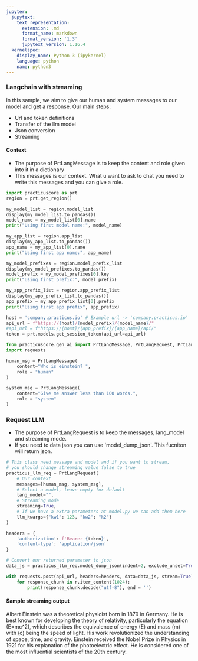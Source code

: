 ```yaml
---
jupyter:
  jupytext:
    text_representation:
      extension: .md
      format_name: markdown
      format_version: '1.3'
      jupytext_version: 1.16.4
  kernelspec:
    display_name: Python 3 (ipykernel)
    language: python
    name: python3
---
```


### Langchain with streaming


In this sample, we aim to give our human and system messages to our model and get a response.
Our main steps:

- Url and token definitions
- Transfer of the llm model
- Json conversion
- Streaming

#### Context
- The purpose of PrtLangMessage is to keep the content and role given into it in a dictionary
- This messages is our context. What u want to ask to chat you need to write this messages and you can give a role.

```python
import practicuscore as prt
region = prt.get_region()
```

```python
my_model_list = region.model_list
display(my_model_list.to_pandas())
model_name = my_model_list[0].name
print("Using first model name:", model_name)
```

```python
my_app_list = region.app_list
display(my_app_list.to_pandas())
app_name = my_app_list[0].name
print("Using first app name:", app_name)
```

```python
my_model_prefixes = region.model_prefix_list
display(my_model_prefixes.to_pandas())
model_prefix = my_model_prefixes[0].key
print("Using first prefix:", model_prefix)
```

```python
my_app_prefix_list = region.app_prefix_list
display(my_app_prefix_list.to_pandas())
app_prefix = my_app_prefix_list[0].prefix
print("Using first app prefix", app_prefix)
```

```python
host = 'company.practicus.io' # Example url -> 'company.practicus.io'
api_url = f"https://{host}/{model_prefix}/{model_name}/"
#api_url = f"https://{host}/{app_prefix}/{app_name}/api/"
token = prt.models.get_session_token(api_url=api_url)
```

```python
from practicuscore.gen_ai import PrtLangMessage, PrtLangRequest, PrtLangResponse
import requests
```

```python
human_msg = PrtLangMessage(
    content="Who is einstein? ",
    role = "human"
)

system_msg = PrtLangMessage(
    content="Give me answer less than 100 words.",
    role = "system"
)
```

### Request LLM
- The purpose of PrtLangRequest is to keep the messages, lang_model and streaming mode.
- If you need to data json you can use 'model_dump_json'. This fucniton will return json.

```python
# This class need message and model and if you want to stream, 
# you should change streaming value false to true
practicus_llm_req = PrtLangRequest( 
    # Our context
    messages=[human_msg, system_msg], 
    # Select a model, leave empty for default
    lang_model="", 
    # Streaming mode
    streaming=True, 
    # If we have a extra parameters at model.py we can add them here 
    llm_kwargs={"kw1": 123, "kw2": "k2"} 
)

headers = {
    'authorization': f'Bearer {token}',
    'content-type': 'application/json'
}

# Convert our returned parameter to json
data_js = practicus_llm_req.model_dump_json(indent=2, exclude_unset=True) 
```

```python
with requests.post(api_url, headers=headers, data=data_js, stream=True) as r: 
    for response_chunk in r.iter_content(1024): 
        print(response_chunk.decode("utf-8"), end = '')
```

#### Sample streaming output

Albert Einstein was a theoretical physicist born in 1879 in Germany. He is best known for developing the theory of relativity, particularly the equation \(E=mc^2\), which describes the equivalence of energy (E) and mass (m) with \(c\) being the speed of light. His work revolutionized the understanding of space, time, and gravity. Einstein received the Nobel Prize in Physics in 1921 for his explanation of the photoelectric effect. He is considered one of the most influential scientists of the 20th century.

```python

```
